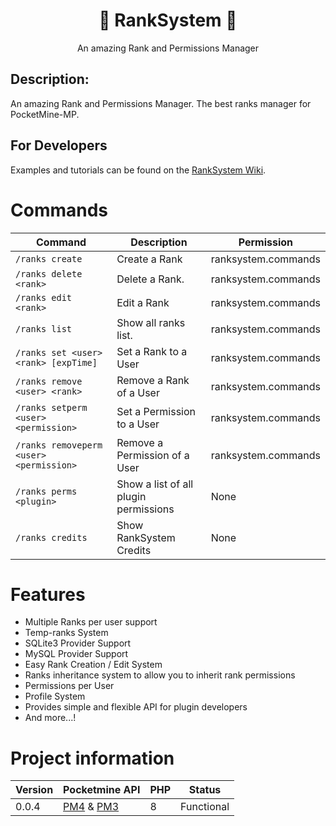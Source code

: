 <div align="center">
  <h1> 👑 RankSystem 🔧</h1>
  <p>An amazing Rank and Permissions Manager</p>
</div>

## Description:
An amazing Rank and Permissions Manager. The best ranks manager for PocketMine-MP.
## For Developers
Examples and tutorials can be found on the [RankSystem Wiki](https://github.com/IvanCraft623/RankSystem/wiki).

# Commands
Command | Description | Permission
--- | --- | ---
`/ranks create` | Create a Rank | ranksystem.commands
`/ranks delete <rank>` | Delete a Rank. | ranksystem.commands
`/ranks edit <rank>` | Edit a Rank | ranksystem.commands
`/ranks list` | Show all ranks list. | ranksystem.commands
`/ranks set <user> <rank> [expTime]` | Set a Rank to a User | ranksystem.commands
`/ranks remove <user> <rank>` | Remove a Rank of a User | ranksystem.commands
`/ranks setperm <user> <permission>` | Set a Permission to a User | ranksystem.commands
`/ranks removeperm <user> <permission>` | Remove a Permission of a User | ranksystem.commands
`/ranks perms <plugin>` | Show a list of all plugin permissions | None
`/ranks credits` | Show RankSystem Credits | None

# Features

- Multiple Ranks per user support
- Temp-ranks System
- SQLite3 Provider Support
- MySQL Provider Support
- Easy Rank Creation / Edit System
- Ranks inheritance system to allow you to inherit rank permissions
- Permissions per User
- Profile System
- Provides simple and flexible API for plugin developers
- And more...!

# Project information
Version | Pocketmine API | PHP | Status
--- | --- | --- | ---
0.0.4 | [PM4](https://github.com/pmmp/PocketMine-MP/tree/stable) & [PM3](https://github.com/pmmp/PocketMine-MP/tree/legacy/pm3) | 8 | Functional
